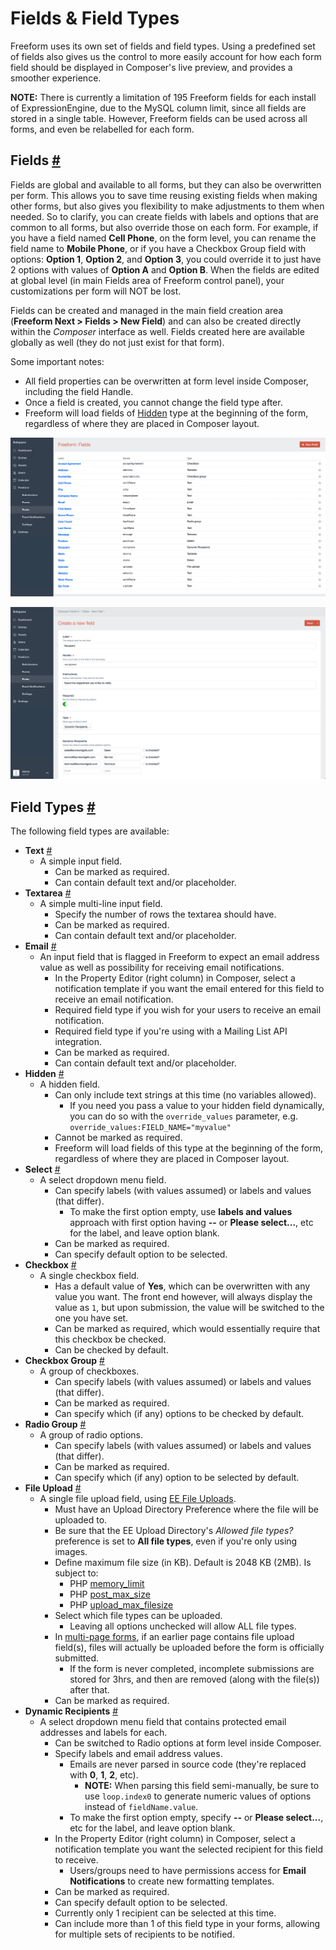 # Fields & Field Types

Freeform uses its own set of fields and field types. Using a predefined set of fields also gives us the control to more easily account for how each form field should be displayed in Composer's live preview, and provides a smoother experience.

**NOTE:** There is currently a limitation of 195 Freeform fields for each install of ExpressionEngine, due to the MySQL column limit, since all fields are stored in a single table. However, Freeform fields can be used across all forms, and even be relabelled for each form.


## Fields <a href="#fields" id="fields" class="docs-anchor">#</a>

Fields are global and available to all forms, but they can also be overwritten per form. This allows you to save time reusing existing fields when making other forms, but also gives you flexibility to make adjustments to them when needed. So to clarify, you can create fields with labels and options that are common to all forms, but also override those on each form. For example, if you have a field named **Cell Phone**, on the form level, you can rename the field name to **Mobile Phone**, or if you have a Checkbox Group field with options: **Option 1**, **Option 2**, and **Option 3**, you could override it to just have 2 options with values of **Option A** and **Option B**. When the fields are edited at global level (in main Fields area of Freeform control panel), your customizations per form will NOT be lost.

Fields can be created and managed in the main field creation area (**Freeform Next > Fields > New Field**) and can also be created directly within the *Composer* interface as well. Fields created here are available globally as well (they do not just exist for that form).

Some important notes:

* All field properties can be overwritten at form level inside Composer, including the field Handle.
* Once a field is created, you cannot change the field type after.
* Freeform will load fields of [Hidden](#fields-hidden) type at the beginning of the form, regardless of where they are placed in Composer layout.

[![Fields](images/cp_fields.png)](images/cp_fields.png)

[![Create a Field](images/cp_fields-create.png)](images/cp_fields-create.png)


## Field Types <a href="#field-types" id="field-types" class="docs-anchor">#</a>

The following field types are available:

* **Text** <a href="#fields-text" id="fields-text" class="docs-anchor">#</a>
	* A simple input field.
		* Can be marked as required.
		* Can contain default text and/or placeholder.
* **Textarea** <a href="#fields-textarea" id="fields-textarea" class="docs-anchor">#</a>
	* A simple multi-line input field.
		* Specify the number of rows the textarea should have.
		* Can be marked as required.
		* Can contain default text and/or placeholder.
* **Email** <a href="#fields-email" id="fields-email" class="docs-anchor">#</a>
	* An input field that is flagged in Freeform to expect an email address value as well as possibility for receiving email notifications.
		* In the Property Editor (right column) in Composer, select a notification template if you want the email entered for this field to receive an email notification.
		* Required field type if you wish for your users to receive an email notification.
		* Required field type if you're using with a Mailing List API integration.
		* Can be marked as required.
		* Can contain default text and/or placeholder.
* **Hidden** <a href="#fields-hidden" id="fields-hidden" class="docs-anchor">#</a>
	* A hidden field.
		* Can only include text strings at this time (no variables allowed).
			* If you need you pass a value to your hidden field dynamically, you can do so with the `override_values` parameter, e.g. `override_values:FIELD_NAME="myvalue"`
		* Cannot be marked as required.
		* Freeform will load fields of this type at the beginning of the form, regardless of where they are placed in Composer layout.
* **Select** <a href="#fields-select" id="fields-select" class="docs-anchor">#</a>
	* A select dropdown menu field.
		* Can specify labels (with values assumed) or labels and values (that differ).
			* To make the first option empty, use **labels and values** approach with first option having **--** or **Please select...**, etc for the label, and leave option blank.
		* Can be marked as required.
		* Can specify default option to be selected.
* **Checkbox** <a href="#fields-checkbox" id="fields-checkbox" class="docs-anchor">#</a>
	* A single checkbox field.
		* Has a default value of **Yes**, which can be overwritten with any value you want. The front end however, will always display the value as `1`, but upon submission, the value will be switched to the one you have set.
		* Can be marked as required, which would essentially require that this checkbox be checked.
		* Can be checked by default.
* **Checkbox Group** <a href="#fields-checkbox-group" id="fields-checkbox-group" class="docs-anchor">#</a>
	* A group of checkboxes.
		* Can specify labels (with values assumed) or labels and values (that differ).
		* Can be marked as required.
		* Can specify which (if any) options to be checked by default.
* **Radio Group** <a href="#fields-radio-group" id="fields-radio-group" class="docs-anchor">#</a>
	* A group of radio options.
		* Can specify labels (with values assumed) or labels and values (that differ).
		* Can be marked as required.
		* Can specify which (if any) option to be selected by default.
* **File Upload** <a href="#fields-file-upload" id="fields-file-upload" class="docs-anchor">#</a>
	* A single file upload field, using [EE File Uploads](https://docs.expressionengine.com/v3/add-ons/file/file_tag.html).
		* Must have an Upload Directory Preference where the file will be uploaded to.
		* Be sure that the EE Upload Directory's *Allowed file types?* preference is set to **All file types**, even if you're only using images.
		* Define maximum file size (in KB). Default is 2048 KB (2MB). Is subject to:
			* PHP [memory_limit](http://us3.php.net/manual/en/ini.core.php#ini.memory-limit)
			* PHP [post_max_size](http://us3.php.net/manual/en/ini.core.php#ini.post-max-size)
			* PHP [upload_max_filesize](http://us3.php.net/manual/en/ini.core.php#ini.upload-max-filesize)
		* Select which file types can be uploaded.
			* Leaving all options unchecked will allow ALL file types.
		* In [multi-page forms](multi-page-forms.md), if an earlier page contains file upload field(s), files will actually be uploaded before the form is officially submitted.
			* If the form is never completed, incomplete submissions are stored for 3hrs, and then are removed (along with the file(s)) after that.
		* Can be marked as required.
* **Dynamic Recipients** <a href="#fields-dynamic-recipients" id="fields-dynamic-recipients" class="docs-anchor">#</a>
	* A select dropdown menu field that contains protected email addresses and labels for each.
		* Can be switched to Radio options at form level inside Composer.
		* Specify labels and email address values.
			* Emails are never parsed in source code (they're replaced with **0**, **1**, **2**, etc).
				* **NOTE:** When parsing this field semi-manually, be sure to use `loop.index0` to generate numeric values of options instead of `fieldName.value`.
			* To make the first option empty, specify **--** or **Please select...**, etc for the label, and leave option blank.
		* In the Property Editor (right column) in Composer, select a notification template you want the selected recipient for this field to receive.
			* Users/groups need to have permissions access for **Email Notifications** to create new formatting templates.
		* Can be marked as required.
		* Can specify default option to be selected.
		* Currently only 1 recipient can be selected at this time.
		* Can include more than 1 of this field type in your forms, allowing for multiple sets of recipients to be notified.
